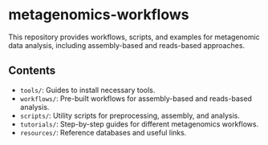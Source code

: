 # metagenomics-workflows


This repository provides workflows, scripts, and examples for metagenomic data analysis, including assembly-based and reads-based approaches.

## Contents
- `tools/`: Guides to install necessary tools.
- `workflows/`: Pre-built workflows for assembly-based and reads-based analysis.
- `scripts/`: Utility scripts for preprocessing, assembly, and analysis.
- `tutorials/`: Step-by-step guides for different metagenomics workflows.
- `resources/`: Reference databases and useful links.
